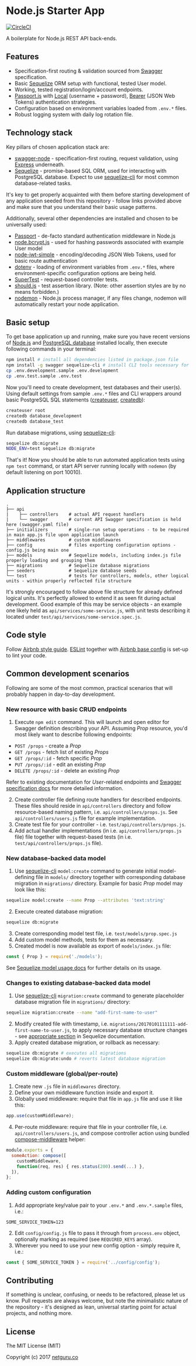 # Node.js Starter App
[![CircleCI](https://circleci.com/gh/netguru/ng-node-starter-app.svg?style=svg&circle-token=e9e20e72111fea648cfc150acf1206f694dcc954)](https://circleci.com/gh/netguru/ng-node-starter-app)

A boilerplate for Node.js REST API back-ends.

## Features

- Specification-first routing & validation sourced from [Swagger](http://swagger.io/) specification.
- Basic [Sequelize](http://sequelizejs.com) ORM setup with functional, tested User model.
- Working, tested registration/login/account endpoints.
- [Passport.js](http://passportjs.org/) with [Local](https://github.com/jaredhanson/passport-local) (username + password), [Bearer](https://github.com/jaredhanson/passport-http-bearer) (JSON Web Tokens) authentication strategies.
- Configuration based on environment variables loaded from `.env.*` files.
- Robust logging system with daily log rotation file.

## Technology stack

Key pillars of chosen application stack are:
* [swagger-node](https://github.com/swagger-api/swagger-node) - specification-first routing, request validation, using [Express](https://expressjs.com/) underneath.
* [Sequelize](http://sequelizejs.com) - promise-based SQL ORM, used for interacting with PostgreSQL database. Expect to use [sequelize-cli](https://github.com/sequelize/cli) for most common database-related tasks.

It's key to get properly acquainted with them before starting development of any application seeded from this repository - follow links provided above and make sure that you understand their basic usage patterns.

Additionally, several other dependencies are installed and chosen to be universally used:
* [Passport](http://passportjs.org/) - de-facto standard authentication middleware in Node.js
* [node.bcrypt.js](https://github.com/kelektiv/node.bcrypt.js) - used for hashing passwords associated with example User model
* [node-jwt-simple](https://github.com/hokaccha/node-jwt-simple) - encoding/decoding JSON Web Tokens, used for basic route authentication
* [dotenv](https://github.com/motdotla/dotenv) - loading of environment variables from `.env.*` files, where environment-specific configuration options are being held.
* [SuperTest](https://github.com/visionmedia/supertest) - request-based controller tests.
* [should.js](https://github.com/shouldjs/should.js) - test assertion library. (Note: other assertion styles are by no means forbidden.)
* [nodemon](https://github.com/remy/nodemon) - Node.js process manager, if any files change, nodemon will automatically restart your node application.

## Basic setup

To get base application up and running, make sure you have recent versions of [Node.js](https://nodejs.org/en/) and [PostgreSQL database](https://www.postgresql.org) installed locally, then execute following commands in your terminal:

```bash
npm install # install all dependencies listed in package.json file
npm install -g swagger sequelize-cli # install CLI tools necessary for development
cp .env.development.sample .env.development
cp .env.test.sample .env.test
```

Now you'll need to create development, test databases and their user(s). Using default settings from sample `.env.*` files and CLI wrappers around basic PostgreSQL SQL statements ([createuser](https://www.postgresql.org/docs/current/static/app-createuser.html), [createdb](https://www.postgresql.org/docs/current/static/app-createdb.html)):

```bash
createuser root
createdb database_development
createdb database_test
```

Run database migrations, using [sequelize-cli](https://github.com/sequelize/cli):

```bash
sequelize db:migrate
NODE_ENV=test sequelize db:migrate
```

That's it! Now you should be able to run automated application tests using `npm test` command, or start API server running locally with `nodemon` (by default listening on port 10010).

## Application structure

```
.
├── api
|    ├── controllers    # actual API request handlers
|    └── swagger        # current API Swagger specification is held here (swagger.yaml file)
├── initializers        # single-run setup operations - to be required in main app.js file upon application launch
├── middlewares         # custom middlewares
├── config              # files exporting configuration options - config.js being main one
├── models              # Sequelize models, including index.js file properly loading and grouping them
├── migrations          # Sequelize database migrations
├── seeders             # Sequelize database seeds
└── test                # tests for controllers, models, other logical units - within properly reflected file structure
```

It's strongly encouraged to follow above file structure for already defined logical units. It's perfectly allowed to extend it as seen fit during actual development. Good example of this may be service objects - an example one likely held as `api/services/some-service.js`, with unit tests describing it located under `test/api/services/some-service.spec.js`.

## Code style

Follow [Airbnb style guide](https://github.com/airbnb/javascript). [ESLint](http://eslint.org/) together with [Airbnb base config](https://www.npmjs.com/package/eslint-config-airbnb-base) is set-up to lint your code.

## Common development scenarios

Following are some of the most common, practical scenarios that will probably happen in day-to-day development.

### New resource with basic CRUD endpoints

1. Execute `npm edit` command. This will launch and open editor for Swagger definition describing your API. Assuming _Prop_ resource, you'd most likely want to describe following endpoints:
- `POST /props` - create a _Prop_
- `GET /props` - fetch list of existing _Props_
- `GET /props/:id` - fetch specific _Prop_
- `PUT /props/:id` - edit an existing _Prop_
- `DELETE /props/:id` - delete an existing _Prop_

Refer to existing documentation for _User_-related endpoints and [Swagger specification docs](http://swagger.io/specification/) for more detailed information.

2. Create controller file defining route handlers for described endpoints. These files should reside in `api/controllers` directory and follow resource-based naming pattern, i.e. `api/controllers/props.js`. See `api/controllers/users.js` file for example implementation.
3. Create test file for your controller - i.e. `test/api/controllers/props.js`.
4. Add actual handler implementations (in i.e. `api/controllers/props.js` file) file together with request-based tests (in i.e. `test/api/controllers/props.js` file).

### New database-backed data model

1. Use [sequelize-cli](https://github.com/sequelize/cli) `model:create` command to generate initial model-defining file in `models/` directory together with corresponding database migration in `migrations/` directory. Example for basic _Prop_ model may look like this:
```bash
sequelize model:create --name Prop --attributes 'text:string'
```
2. Execute created database migration:
```bash
sequelize db:migrate
```
3. Create corresponding model test file, i.e. `test/models/prop.spec.js`
4. Add custom model methods, tests for them as necessary.
5. Created model is now available as export of `models/index.js` file:
```javascript
const { Prop } = require('./models');
```
See [Sequelize model usage docs](http://docs.sequelizejs.com/en/latest/docs/models-usage/) for further details on its usage.

### Changes to existing database-backed data model

1. Use [sequelize-cli](https://github.com/sequelize/cli) `migration:create` command to generate placeholder database migration file in `migrations/` directory:
```bash
sequelize migration:create --name "add-first-name-to-user"
```
2. Modify created file with timestamp, i.e. `migrations/20170101111111-add-first-name-to-user.js`, to apply necessary database structure changes - see [appropriate section](http://docs.sequelizejs.com/en/v3/docs/migrations/#functions) in Sequelize documentation.
3. Apply created database migration, or rollback as necessary:
```bash
sequelize db:migrate # executes all migrations
sequelize db:migrate:undo # reverts latest database migration
```

### Custom middleware (global/per-route)

1. Create new `.js` file in `middlewares` directory.
2. Define your own middleware function inside and export it.
3. Globally used middleware: require that file in `app.js` file and use it like this:
```javascript
app.use(customMiddleware);
```
4. Per-route middleware: require that file in your controller file, i.e. `api/controllers/users.js`, and compose controller action using bundled [compose-middleware](https://github.com/blakeembrey/compose-middleware) helper:
```javascript
module.exports = {
  someAction: compose([
    customMiddleware,
    function(req, res) { res.status(200).send(...) },
  ]),
};
```

### Adding custom configuration

1. Add appropriate key/value pair to your `.env.*` and `.env.*.sample` files, i.e.:
```
SOME_SERVICE_TOKEN=123
```
2. Edit `config/config.js` file to pass it through from `process.env` object, optionally marking as required (see `REQUIRED_KEYS` array).
3. Wherever you need to use your new config option - simply require it, i.e.:
```javascript
const { SOME_SERVICE_TOKEN } = require('../config/config');
```

## Contributing

If something is unclear, confusing, or needs to be refactored, please let us know. Pull requests are always welcome, but note the minimalistic nature of the repository - it's designed as lean, universal starting point for actual projects, and nothing more.

## License
The MIT License (MIT)

Copyright (c) 2017 [netguru.co](http://netguru.co)
